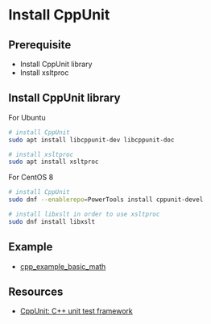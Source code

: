 
# Install CppUnit

## Prerequisite

* Install CppUnit library
* Install xsltproc

## Install CppUnit library

For Ubuntu

```sh
# install CppUnit
sudo apt install libcppunit-dev libcppunit-doc

# install xsltproc
sudo apt install xsltproc
```

For CentOS 8

```sh
# install CppUnit
sudo dnf --enablerepo=PowerTools install cppunit-devel

# install libxslt in order to use xsltproc
sudo dnf install libxslt
```

## Example

* [cpp_example_basic_math](https://github.com/narethim/cpp_example_basic_math)

## Resources

* [CppUnit: C++ unit test framework](http://www.yolinux.com/TUTORIALS/CppUnit.html)
